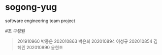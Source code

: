 # sogong-yug
software engineering team project

#조 구성원
>201910960 박종운
>202010863 박은희
>202010894 이성규
>202010854 김혜린
>202010890 윤현조
